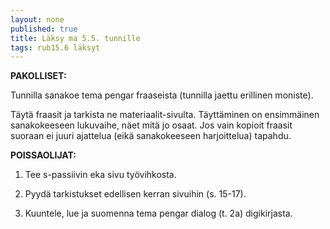 ```yaml
---
layout: none
published: true
title: Läksy ma 5.5. tunnille
tags: rub15.6 läksyt
---
```

**PAKOLLISET:**

Tunnilla sanakoe tema pengar fraaseista (tunnilla jaettu erillinen moniste).

Täytä fraasit ja tarkista ne materiaalit-sivulta. Täyttäminen on ensimmäinen sanakokeeseen lukuvaihe, näet mitä jo osaat. Jos vain kopioit fraasit suoraan ei juuri ajattelua (eikä sanakokeeseen harjoittelua) tapahdu. 

**POISSAOLIJAT:**

1. Tee s-passiivin eka sivu työvihkosta.

2. Pyydä tarkistukset edellisen kerran sivuihin (s. 15-17).

3. Kuuntele, lue ja suomenna tema pengar dialog (t. 2a) digikirjasta.


